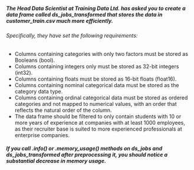 ##### The Head Data Scientist at Training Data Ltd. has asked you to create a data frame called ds_jobs_transformed that stores the data in customer_train.csv much more efficiently.

###### Specifically, they have set the following requirements:

-   Columns containing categories with only two factors must be stored as Booleans (bool).
-   Columns containing integers only must be stored as 32-bit integers (int32).
-   Columns containing floats must be stored as 16-bit floats (float16).
-   Columns containing nominal categorical data must be stored as the category data type.
-   Columns containing ordinal categorical data must be stored as ordered categories and not mapped to numerical values, with an order that reflects the natural order of the column.
-   The data frame should be filtered to only contain students with 10 or more years of experience at companies with at least 1000 employees, as their recruiter base is suited to more experienced professionals at enterprise companies.

##### If you call .info() or .memory_usage() methods on ds_jobs and ds_jobs_transformed after preprocessing it, you should notice a substantial decrease in memory usage.
